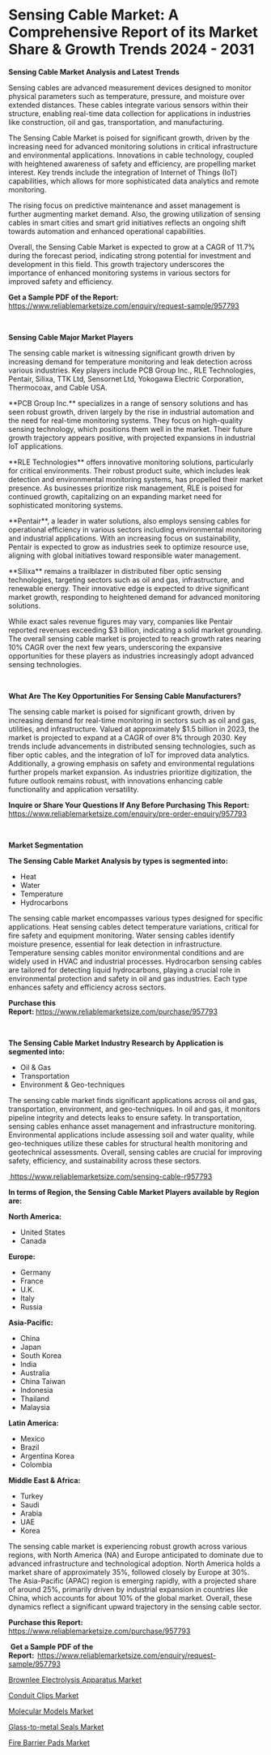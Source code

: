 <p><h1>Sensing Cable Market: A Comprehensive Report of its Market Share & Growth Trends 2024 - 2031</h1></p><p><strong>Sensing Cable Market Analysis and Latest Trends</strong></p>
<p><p>Sensing cables are advanced measurement devices designed to monitor physical parameters such as temperature, pressure, and moisture over extended distances. These cables integrate various sensors within their structure, enabling real-time data collection for applications in industries like construction, oil and gas, transportation, and manufacturing. </p><p>The Sensing Cable Market is poised for significant growth, driven by the increasing need for advanced monitoring solutions in critical infrastructure and environmental applications. Innovations in cable technology, coupled with heightened awareness of safety and efficiency, are propelling market interest. Key trends include the integration of Internet of Things (IoT) capabilities, which allows for more sophisticated data analytics and remote monitoring.</p><p>The rising focus on predictive maintenance and asset management is further augmenting market demand. Also, the growing utilization of sensing cables in smart cities and smart grid initiatives reflects an ongoing shift towards automation and enhanced operational capabilities. </p><p>Overall, the Sensing Cable Market is expected to grow at a CAGR of 11.7% during the forecast period, indicating strong potential for investment and development in this field. This growth trajectory underscores the importance of enhanced monitoring systems in various sectors for improved safety and efficiency.</p></p>
<p><strong>Get a Sample PDF of the Report:&nbsp;</strong> <a href="https://www.reliablemarketsize.com/enquiry/request-sample/957793?utm_campaign=1133&utm_medium=2&utm_source=Github&utm_content=ia&utm_term=03122024&utm_id=sensing-cable">https://www.reliablemarketsize.com/enquiry/request-sample/957793</a></p>
<p>&nbsp;</p>
<p><strong>Sensing Cable Major Market Players</strong></p>
<p><p>The sensing cable market is witnessing significant growth driven by increasing demand for temperature monitoring and leak detection across various industries. Key players include PCB Group Inc., RLE Technologies, Pentair, Silixa, TTK Ltd, Sensornet Ltd, Yokogawa Electric Corporation, Thermocoax, and Cable USA.</p><p>**PCB Group Inc.** specializes in a range of sensory solutions and has seen robust growth, driven largely by the rise in industrial automation and the need for real-time monitoring systems. They focus on high-quality sensing technology, which positions them well in the market. Their future growth trajectory appears positive, with projected expansions in industrial IoT applications.</p><p>**RLE Technologies** offers innovative monitoring solutions, particularly for critical environments. Their robust product suite, which includes leak detection and environmental monitoring systems, has propelled their market presence. As businesses prioritize risk management, RLE is poised for continued growth, capitalizing on an expanding market need for sophisticated monitoring systems.</p><p>**Pentair**, a leader in water solutions, also employs sensing cables for operational efficiency in various sectors including environmental monitoring and industrial applications. With an increasing focus on sustainability, Pentair is expected to grow as industries seek to optimize resource use, aligning with global initiatives toward responsible water management.</p><p>**Silixa** remains a trailblazer in distributed fiber optic sensing technologies, targeting sectors such as oil and gas, infrastructure, and renewable energy. Their innovative edge is expected to drive significant market growth, responding to heightened demand for advanced monitoring solutions.</p><p>While exact sales revenue figures may vary, companies like Pentair reported revenues exceeding $3 billion, indicating a solid market grounding. The overall sensing cable market is projected to reach growth rates nearing 10% CAGR over the next few years, underscoring the expansive opportunities for these players as industries increasingly adopt advanced sensing technologies.</p></p>
<p>&nbsp;</p>
<p><strong>What Are The Key Opportunities For Sensing Cable Manufacturers?</strong></p>
<p><p>The sensing cable market is poised for significant growth, driven by increasing demand for real-time monitoring in sectors such as oil and gas, utilities, and infrastructure. Valued at approximately $1.5 billion in 2023, the market is projected to expand at a CAGR of over 8% through 2030. Key trends include advancements in distributed sensing technologies, such as fiber optic cables, and the integration of IoT for improved data analytics. Additionally, a growing emphasis on safety and environmental regulations further propels market expansion. As industries prioritize digitization, the future outlook remains robust, with innovations enhancing cable functionality and application versatility.</p></p>
<p><strong>Inquire or Share Your Questions If Any Before Purchasing This Report:</strong> <a href="https://www.reliablemarketsize.com/enquiry/pre-order-enquiry/957793?utm_campaign=1133&utm_medium=2&utm_source=Github&utm_content=ia&utm_term=03122024&utm_id=sensing-cable">https://www.reliablemarketsize.com/enquiry/pre-order-enquiry/957793</a></p>
<p>&nbsp;</p>
<p><strong>Market Segmentation</strong></p>
<p><strong>The Sensing Cable Market Analysis by types is segmented into:</strong></p>
<p><ul><li>Heat</li><li>Water</li><li>Temperature</li><li>Hydrocarbons</li></ul></p>
<p><p>The sensing cable market encompasses various types designed for specific applications. Heat sensing cables detect temperature variations, critical for fire safety and equipment monitoring. Water sensing cables identify moisture presence, essential for leak detection in infrastructure. Temperature sensing cables monitor environmental conditions and are widely used in HVAC and industrial processes. Hydrocarbon sensing cables are tailored for detecting liquid hydrocarbons, playing a crucial role in environmental protection and safety in oil and gas industries. Each type enhances safety and efficiency across sectors.</p></p>
<p><strong>Purchase this Report:&nbsp;</strong><a href="https://www.reliablemarketsize.com/purchase/957793?utm_campaign=1133&utm_medium=2&utm_source=Github&utm_content=ia&utm_term=03122024&utm_id=sensing-cable">https://www.reliablemarketsize.com/purchase/957793</a></p>
<p>&nbsp;</p>
<p><strong>The Sensing Cable Market Industry Research by Application is segmented into:</strong></p>
<p><ul><li>Oil & Gas</li><li>Transportation</li><li>Environment & Geo-techniques</li></ul></p>
<p><p>The sensing cable market finds significant applications across oil and gas, transportation, environment, and geo-techniques. In oil and gas, it monitors pipeline integrity and detects leaks to ensure safety. In transportation, sensing cables enhance asset management and infrastructure monitoring. Environmental applications include assessing soil and water quality, while geo-techniques utilize these cables for structural health monitoring and geotechnical assessments. Overall, sensing cables are crucial for improving safety, efficiency, and sustainability across these sectors.</p></p>
<p><a href="https://www.reliablemarketsize.com/sensing-cable-r957793?utm_campaign=1133&utm_medium=2&utm_source=Github&utm_content=ia&utm_term=03122024&utm_id=sensing-cable">&nbsp;https://www.reliablemarketsize.com/sensing-cable-r957793</a></p>
<p><strong>In terms of Region, the Sensing Cable Market Players available by Region are:</strong></p>
<p>
    <p> <strong> North America: </strong>
        <ul>
            <li>United States</li>
            <li>Canada</li>
        </ul>
        </p> 
    <p> <strong> Europe: </strong>
        <ul>
            <li>Germany</li>
            <li>France</li>
            <li>U.K.</li>
            <li>Italy</li>
            <li>Russia</li>
        </ul>
        </p> 
    <p> <strong> Asia-Pacific: </strong>
        <ul>
            <li>China</li>
            <li>Japan</li>
            <li>South Korea</li>
            <li>India</li>
            <li>Australia</li>
            <li>China Taiwan</li>
            <li>Indonesia</li>
            <li>Thailand</li>
            <li>Malaysia</li>
        </ul>
        </p> 
    <p> <strong> Latin America: </strong>
        <ul>
            <li>Mexico</li>
            <li>Brazil</li>
            <li>Argentina Korea</li>
            <li>Colombia</li>
        </ul>
        </p> 
    <p> <strong> Middle East & Africa: </strong>
        <ul>
            <li>Turkey</li>
            <li>Saudi</li>
            <li>Arabia</li>
            <li>UAE</li>
            <li>Korea</li>
        </ul>
    </p>
    </p>
<p><p>The sensing cable market is experiencing robust growth across various regions, with North America (NA) and Europe anticipated to dominate due to advanced infrastructure and technological adoption. North America holds a market share of approximately 35%, followed closely by Europe at 30%. The Asia-Pacific (APAC) region is emerging rapidly, with a projected share of around 25%, primarily driven by industrial expansion in countries like China, which accounts for about 10% of the global market. Overall, these dynamics reflect a significant upward trajectory in the sensing cable sector.</p></p>
<p><strong>Purchase this Report: </strong><a href="https://www.reliablemarketsize.com/purchase/957793?utm_campaign=1133&utm_medium=2&utm_source=Github&utm_content=ia&utm_term=03122024&utm_id=sensing-cable">https://www.reliablemarketsize.com/purchase/957793</a></p>
<p>&nbsp;<strong>Get a Sample PDF of the Report:&nbsp;&nbsp;</strong><a href="https://www.reliablemarketsize.com/enquiry/request-sample/957793?utm_campaign=1133&utm_medium=2&utm_source=Github&utm_content=ia&utm_term=03122024&utm_id=sensing-cable">https://www.reliablemarketsize.com/enquiry/request-sample/957793</a></p>
<p><strong></strong></p>
<p><p><a href="https://www.linkedin.com/pulse/brownlee-electrolysis-apparatus-industry-analysis-report-xpkve?utm_campaign=1133&utm_medium=2&utm_source=Github&utm_content=ia&utm_term=03122024&utm_id=sensing-cable">Brownlee Electrolysis Apparatus Market</a></p><p><a href="https://issuu.com/reportprime-2/docs/conduit-clips-market-size-2030.pptx?utm_campaign=1133&utm_medium=2&utm_source=Github&utm_content=ia&utm_term=03122024&utm_id=sensing-cable">Conduit Clips Market</a></p><p><a href="https://www.linkedin.com/pulse/recent-molecular-models-market-analysis-shows-size-growing-2ztje?utm_campaign=1133&utm_medium=2&utm_source=Github&utm_content=ia&utm_term=03122024&utm_id=sensing-cable">Molecular Models Market</a></p><p><a href="https://github.com/WillieWoodard/Market-Research-Report-List-7/blob/main/glass-to-metal-seals-market.md?utm_campaign=1133&utm_medium=2&utm_source=Github&utm_content=ia&utm_term=03122024&utm_id=sensing-cable">Glass-to-metal Seals Market</a></p><p><a href="https://issuu.com/reportprime-2/docs/fire-barrier-pads-market-size-2030.pptx?utm_campaign=1133&utm_medium=2&utm_source=Github&utm_content=ia&utm_term=03122024&utm_id=sensing-cable">Fire Barrier Pads Market</a></p></p>